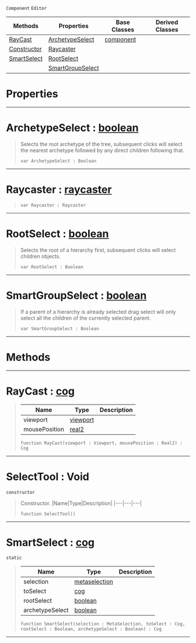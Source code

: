  `Component` `Editor`



|Methods|Properties|Base Classes|Derived Classes|
|---|---|---|---|
|[ RayCast](https://github.com/PlasmaEngine/PlasmaDocs/tree/master/docs/C%2B%2B/code_reference/class_reference/selecttool.markdown#raycast-plasma-engine-docu)|[ ArchetypeSelect](https://github.com/PlasmaEngine/PlasmaDocs/tree/master/docs/C%2B%2B/code_reference/class_reference/selecttool.markdown#archetypeselect-plasma-eng)|[component](https://github.com/PlasmaEngine/PlasmaDocs/tree/master/docs/C%2B%2B/code_reference/class_reference/component.markdown)| |
|[ Constructor](https://github.com/PlasmaEngine/PlasmaDocs/tree/master/docs/C%2B%2B/code_reference/class_reference/selecttool.markdown#selecttool-void)|[ Raycaster](https://github.com/PlasmaEngine/PlasmaDocs/tree/master/docs/C%2B%2B/code_reference/class_reference/selecttool.markdown#raycaster-plasma-engine-do)| | |
|[ SmartSelect](https://github.com/PlasmaEngine/PlasmaDocs/tree/master/docs/C%2B%2B/code_reference/class_reference/selecttool.markdown#smartselect-plasma-engine)|[ RootSelect](https://github.com/PlasmaEngine/PlasmaDocs/tree/master/docs/C%2B%2B/code_reference/class_reference/selecttool.markdown#rootselect-plasma-engine-d)| | |
| |[ SmartGroupSelect](https://github.com/PlasmaEngine/PlasmaDocs/tree/master/docs/C%2B%2B/code_reference/class_reference/selecttool.markdown#smartgroupselect-plasma-en)| | |


 #  Properties


---  
 #  ArchetypeSelect : [boolean](https://github.com/PlasmaEngine/PlasmaDocs/tree/master/docs/C%2B%2B/code_reference/lightning_base_types/boolean.markdown)

> Selects the root archetype of the tree, subsequent clicks will select the nearest archetype followed by any direct children following that.
> ``` lang=cpp, name=Lightning
> var ArchetypeSelect : Boolean


---  
 #  Raycaster : [raycaster](https://github.com/PlasmaEngine/PlasmaDocs/tree/master/docs/C%2B%2B/code_reference/class_reference/raycaster.markdown)

> 
> ``` lang=cpp, name=Lightning
> var Raycaster : Raycaster


---  
 #  RootSelect : [boolean](https://github.com/PlasmaEngine/PlasmaDocs/tree/master/docs/C%2B%2B/code_reference/lightning_base_types/boolean.markdown)

> Selects the root of a hierarchy first, subsequent clicks will select children objects.
> ``` lang=cpp, name=Lightning
> var RootSelect : Boolean


---  
 #  SmartGroupSelect : [boolean](https://github.com/PlasmaEngine/PlasmaDocs/tree/master/docs/C%2B%2B/code_reference/lightning_base_types/boolean.markdown)

> If a parent of a hierarchy is already selected drag select will only select all the children of the currently selected parent.
> ``` lang=cpp, name=Lightning
> var SmartGroupSelect : Boolean


---  
 #  Methods


---  
 #  RayCast : [cog](https://github.com/PlasmaEngine/PlasmaDocs/tree/master/docs/C%2B%2B/code_reference/class_reference/cog.markdown)

> 
> |Name|Type|Description|
> |---|---|---|
> |viewport|[viewport](https://github.com/PlasmaEngine/PlasmaDocs/tree/master/docs/C%2B%2B/code_reference/class_reference/viewport.markdown)| |
> |mousePosition|[real2](https://github.com/PlasmaEngine/PlasmaDocs/tree/master/docs/C%2B%2B/code_reference/lightning_base_types/real2.markdown)| |
> ``` lang=cpp, name=Lightning
> function RayCast(viewport : Viewport, mousePosition : Real2) : Cog
> ``` 


---  
 #  SelectTool : Void

 `constructor`

> Constructor.
> |Name|Type|Description|
> |---|---|---|
> ``` lang=cpp, name=Lightning
> function SelectTool()
> ``` 


---  
 #  SmartSelect : [cog](https://github.com/PlasmaEngine/PlasmaDocs/tree/master/docs/C%2B%2B/code_reference/class_reference/cog.markdown)

 `static`

> 
> |Name|Type|Description|
> |---|---|---|
> |selection|[metaselection](https://github.com/PlasmaEngine/PlasmaDocs/tree/master/docs/C%2B%2B/code_reference/class_reference/metaselection.markdown)| |
> |toSelect|[cog](https://github.com/PlasmaEngine/PlasmaDocs/tree/master/docs/C%2B%2B/code_reference/class_reference/cog.markdown)| |
> |rootSelect|[boolean](https://github.com/PlasmaEngine/PlasmaDocs/tree/master/docs/C%2B%2B/code_reference/lightning_base_types/boolean.markdown)| |
> |archetypeSelect|[boolean](https://github.com/PlasmaEngine/PlasmaDocs/tree/master/docs/C%2B%2B/code_reference/lightning_base_types/boolean.markdown)| |
> ``` lang=cpp, name=Lightning
> function SmartSelect(selection : MetaSelection, toSelect : Cog, rootSelect : Boolean, archetypeSelect : Boolean) : Cog
> ``` 


---  
 

 